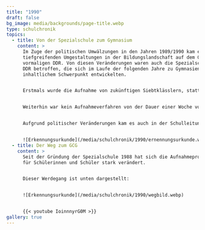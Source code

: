 ```yaml
---
title: "1990"
draft: false
bg_image: media/backgrounds/page-title.webp
type: schulchronik
topics:
  - title: Von der Spezialschule zum Gymnasium
    content: >
      Im Zuge der politischen Umwälzungen in den Jahren 1989/1990 kam es zu
      tiefgreifenden Umgestaltungen in der Bildungslandschaft auf dem Gebiet der
      vormaligen DDR. Von diesen Veränderungen waren auch die Spezialschulen der
      DDR betroffen, die sich im Laufe der folgenden Jahre zu Gymnasien mit
      inhaltlichem Schwerpunkt entwickelten.


      Erstmals wurde die Aufnahme von zukünftigen Siebtklässlern, statt wie vorher von Neuntklässlern durchgeführt. Auch die Aufnahmebedingungen veränderten sich, denn es war nun keine Delegierung sowie keine Empfehlung der Schule notwendig.


      Weiterhin war kein Aufnahmeverfahren von der Dauer einer Woche vorgesehen, sondern es wurden Einzelgespräche über Allgemeinwissen und sprachliche Fähigkeiten durchgeführt. Zusätzlich musste experimentiert werden. Die anschließende Auswertung der Ergebnisse entschied über eine Aufnahme der SchülerInnen.


      Aufgrund politischer Veränderungen kam es auch in der Schulleitung zu einer Umstrukturierung. Zum 01.09.1990 erhielt Herr Dr. Ulrich Müller die Ernennungsurkunde zum Direktor unserer Schule.


      ![Erkennungsurkunde](/media/schulchronik/1990/ernennungsurkunde.webp)
  - title: Der Weg zum GCG
    content: >
      Seit der Gründung der Spezialschule 1988 hat sich die Aufnahmeprozedur
      für Schülerinnen und Schüler stark verändert.


      Dieser Werdegang ist unten dargestellt:


      ![Erkennungsurkunde](/media/schulchronik/1990/wegbild.webp)


      {{< youtube IoinnnyrG0M >}}
gallery: true
---
```




